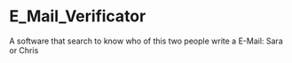 # E_Mail_Verificator
A software that search to know who of this two people write a E-Mail: Sara or Chris
